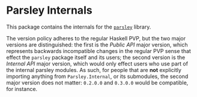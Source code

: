# Parsley Internals

This package contains the internals for the [`parsley`](https://hackage.haskell.org/package/parsley) library.

The version policy adheres to the regular Haskell PVP, but the two major versions are distinguished:
the first is the _Public API_ major version, which represents backwards incompatible changes
in the regular PVP sense that effect the `parsley` package itself and its users; the second version is the
_Internal API_ major version, which would only effect users who use part of the internal parsley
modules. As such, for people that are **not** explicitly importing anything from `Parsley.Internal`, or
its submodules, the second major version does not matter: `0.2.0.0` and `0.3.0.0` would be compatible,
for instance.
